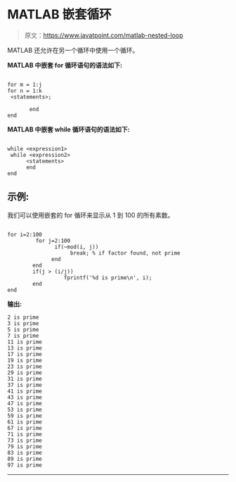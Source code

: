 # MATLAB 嵌套循环

> 原文：<https://www.javatpoint.com/matlab-nested-loop>

MATLAB 还允许在另一个循环中使用一个循环。

**MATLAB 中嵌套 for 循环语句的语法如下:**

```

for m = 1:j 
for n = 1:k 
 <statements>;

       end 
end

```

**MATLAB 中嵌套 while 循环语句的语法如下:**

```

while <expression1>
 while <expression2>
      <statements>
      end
end

```

## 示例:

我们可以使用嵌套的 for 循环来显示从 1 到 100 的所有素数。

```

for i=2:100
         for j=2:100
               if(~mod(i, j))
                    break; % if factor found, not prime
              end
        end
        if(j > (i/j))
                  fprintf('%d is prime\n', i);
        end
end 

```

**输出:**

```
2 is prime
3 is prime
5 is prime
7 is prime
11 is prime
13 is prime
17 is prime
19 is prime
23 is prime
29 is prime
31 is prime
37 is prime
41 is prime
43 is prime
47 is prime
53 is prime
59 is prime
61 is prime
67 is prime
71 is prime
73 is prime
79 is prime
83 is prime
89 is prime
97 is prime

```

* * *